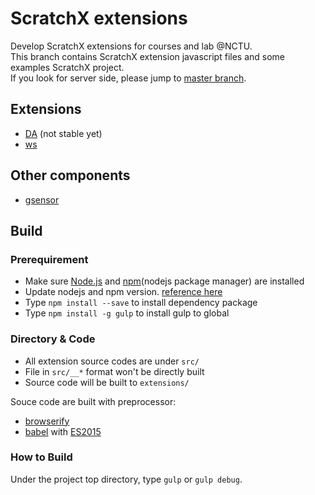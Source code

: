 # ScratchX extensions

Develop ScratchX extensions for courses and lab @NCTU.  
This branch contains ScratchX extension javascript files and some examples ScratchX project.  
If you look for server side, please jump to [master branch](https://github.com/sunset1995/ScratchX-ext).  


## Extensions
- [DA](extensions/iottalkDA-scratch.js) (not stable yet)
- [ws](extensions/ws.js)


## Other components
- [gsensor](static/gsensor.html)


## Build

### Prerequirement
* Make sure [Node.js](https://nodejs.org/en/) and [npm](https://www.npmjs.com/)(nodejs package manager)  are installed
* Update nodejs and npm version. [reference here](https://nodejs.org/en/download/package-manager/)
* Type `npm install --save` to install dependency package
* Type `npm install -g gulp` to install gulp to global


### Directory & Code
* All extension source codes are under `src/`
* File in `src/__*` format won't be directly built
* Source code will be built to `extensions/`

Souce code are built with preprocessor: 
* [browserify](http://browserify.org/) 
* [babel](https://babeljs.io/) with [ES2015](https://github.com/lukehoban/es6features#readme)


### How to Build
Under the project top directory, type `gulp` or `gulp debug`.
